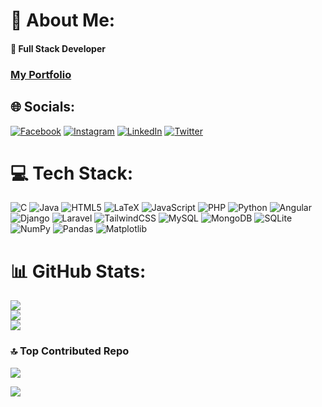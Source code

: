 # 💫 About Me:
#### 🔭 Full Stack Developer
### [My Portfolio](https://aminehalal.vercel.app/)


## 🌐 Socials:
[![Facebook](https://img.shields.io/badge/Facebook-%231877F2.svg?logo=Facebook&logoColor=white)](https://facebook.com/aminenohalal) [![Instagram](https://img.shields.io/badge/Instagram-%23E4405F.svg?logo=Instagram&logoColor=white)](https://instagram.com/amine.halal) [![LinkedIn](https://img.shields.io/badge/LinkedIn-%230077B5.svg?logo=linkedin&logoColor=white)](https://linkedin.com/in/aminehalal) [![Twitter](https://img.shields.io/badge/Twitter-%231DA1F2.svg?logo=Twitter&logoColor=white)](https://twitter.com/aminenohalal) 

# 💻 Tech Stack:
![C](https://img.shields.io/badge/c-%2300599C.svg?style=for-the-badge&logo=c&logoColor=white) ![Java](https://img.shields.io/badge/java-%23ED8B00.svg?style=for-the-badge&logo=openjdk&logoColor=white) ![HTML5](https://img.shields.io/badge/html5-%23E34F26.svg?style=for-the-badge&logo=html5&logoColor=white) ![LaTeX](https://img.shields.io/badge/latex-%23008080.svg?style=for-the-badge&logo=latex&logoColor=white) ![JavaScript](https://img.shields.io/badge/javascript-%23323330.svg?style=for-the-badge&logo=javascript&logoColor=%23F7DF1E) ![PHP](https://img.shields.io/badge/php-%23777BB4.svg?style=for-the-badge&logo=php&logoColor=white) ![Python](https://img.shields.io/badge/python-3670A0?style=for-the-badge&logo=python&logoColor=ffdd54) ![Angular](https://img.shields.io/badge/angular-%23DD0031.svg?style=for-the-badge&logo=angular&logoColor=white) ![Django](https://img.shields.io/badge/django-%23092E20.svg?style=for-the-badge&logo=django&logoColor=white) ![Laravel](https://img.shields.io/badge/laravel-%23FF2D20.svg?style=for-the-badge&logo=laravel&logoColor=white) ![TailwindCSS](https://img.shields.io/badge/tailwindcss-%2338B2AC.svg?style=for-the-badge&logo=tailwind-css&logoColor=white) ![MySQL](https://img.shields.io/badge/mysql-%2300000f.svg?style=for-the-badge&logo=mysql&logoColor=white) ![MongoDB](https://img.shields.io/badge/MongoDB-%234ea94b.svg?style=for-the-badge&logo=mongodb&logoColor=white) ![SQLite](https://img.shields.io/badge/sqlite-%2307405e.svg?style=for-the-badge&logo=sqlite&logoColor=white) ![NumPy](https://img.shields.io/badge/numpy-%23013243.svg?style=for-the-badge&logo=numpy&logoColor=white) ![Pandas](https://img.shields.io/badge/pandas-%23150458.svg?style=for-the-badge&logo=pandas&logoColor=white) ![Matplotlib](https://img.shields.io/badge/Matplotlib-%23ffffff.svg?style=for-the-badge&logo=Matplotlib&logoColor=black)
# 📊 GitHub Stats:
![](https://github-readme-stats.vercel.app/api?username=aminehalal&theme=highcontrast&hide_border=false&include_all_commits=true&count_private=true)<br/>
![](https://github-readme-streak-stats.herokuapp.com/?user=aminehalal&theme=highcontrast&hide_border=false)<br/>
![](https://github-readme-stats.vercel.app/api/top-langs/?username=aminehalal&theme=highcontrast&hide_border=false&include_all_commits=true&count_private=true&layout=compact)

<!-- 
## 🏆 GitHub Trophies
![](https://github-profile-trophy.vercel.app/?username=aminehalal&theme=radical&no-frame=false&no-bg=false&margin-w=4)
-->

### 🔝 Top Contributed Repo
![](https://github-contributor-stats.vercel.app/api?username=aminehalal&limit=5&theme=radical&combine_all_yearly_contributions=true)


[![](https://visitcount.itsvg.in/api?id=aminehalal&icon=0&color=0)](https://visitcount.itsvg.in)
<!--
  ## 💰 You can help me by Donating
  [![PayPal](https://img.shields.io/badge/PayPal-00457C?style=for-the-badge&logo=paypal&logoColor=white)](https://paypal.me/aminenohalal) 
-->
  
<!-- Proudly created with GPRM ( https://gprm.itsvg.in ) -->
